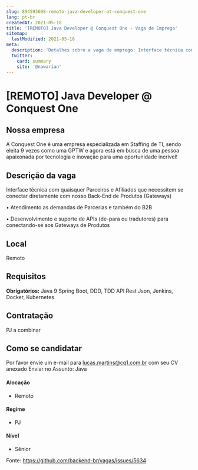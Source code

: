 ```yaml
---
slug: 894593608-remoto-java-developer-at-conquest-one
lang: pt-br
createdAt: 2021-05-18
title: '[REMOTO] Java Developer @ Conquest One - Vaga de Emprego'
sitemap:
  lastModified: 2021-05-18
meta:
  description: 'Detalhes sobre a vaga de emprego: Interface técnica com quaisquer Parceiros e Afiliados que necessitem se conectar diretamente com nosso Back-End de Produtos (Gateways) • Atendimento as demandas de Parcerias e também do B2B • Desenvolvimento e suporte de APIs (de-para ou tradutores) para conectando-se aos Gateways de Produtos'
  twitter:
    card: summary
    site: '@nawarian'
---
```


# [REMOTO] Java Developer @ Conquest One

## Nossa empresa

A Conquest One é uma empresa especializada em Staffing de TI, sendo eleita 9 vezes como uma GPTW e agora está em busca de uma pessoa apaixonada por tecnologia e inovação para uma oportunidade incrível!

## Descrição da vaga

Interface técnica com quaisquer Parceiros e Afiliados que necessitem se conectar diretamente com nosso Back-End de Produtos (Gateways)

• Atendimento as demandas de Parcerias e também do B2B

• Desenvolvimento e suporte de APIs (de-para ou tradutores) para conectando-se aos
Gateways de Produtos


## Local

Remoto

## Requisitos

**Obrigatórios:**
Java 9
Spring Boot, DDD, TDD
API Rest Json, Jenkins, Docker, Kubernetes

## Contratação

PJ a combinar

## Como se candidatar

Por favor envie um e-mail para lucas.martins@cq1.com.br com seu CV anexado 
Enviar no Assunto: Java

#### Alocação
- Remoto

#### Regime
- PJ

#### Nível
- Sênior





Fonte: https://github.com/backend-br/vagas/issues/5634